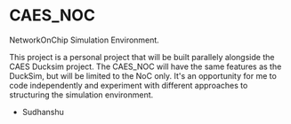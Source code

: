 # CAES_NOC
NetworkOnChip Simulation Environment.

This project is a personal project that will be built parallely alongside the CAES Ducksim project. 
The CAES_NOC will have the same features as the DuckSim, but will be limited to the NoC only. 
It's an opportunity for me to code independently and experiment with different approaches to structuring the simulation environment. 

- Sudhanshu

